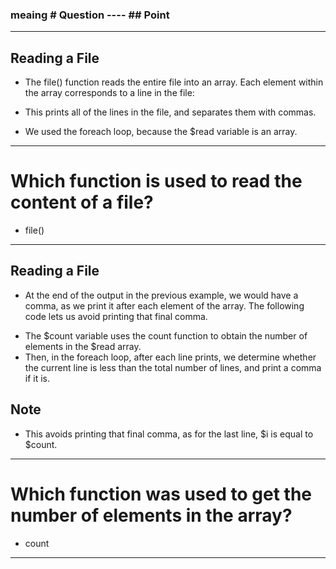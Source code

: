### meaing # Question ---- ## Point

---------------------------------------------------------

## Reading a File

- The file() function reads the entire file into an array. Each element within the array corresponds to a line in the file:

<?php
    $myfile = fopen("names.txt", "w");

    $txt = "John\n";
    fwrite($myfile, $txt);
    $txt = "David\n";
    fwrite($myfile, $txt);

    fclose($myfile);

    $read = file('names.txt');
    foreach ($read as $line) {
        echo $line .", ";
    }
?>

- This prints all of the lines in the file, and separates them with commas.

- We used the foreach loop, because the $read variable is an array.

---------------------------------------------------------
# Which function is used to read the content of a file?

- file()
---------------------------------------------------------
## Reading a File

- At the end of the output in the previous example, we would have a comma, as we print it after each element of the array.
The following code lets us avoid printing that final comma.

<?php
    $myfile = fopen("names.txt", "w");

    $txt = "John\n";
    fwrite($myfile, $txt);
    $txt = "David\n";
    fwrite($myfile, $txt);

    fclose($myfile);

    $read = file('names.txt');
    $count = count($read);
    $i = 1;
    foreach ($read as $line) {
        echo $line;
        if($i < $count) {
            echo ', ';
        }
        $i++;
    }
?>

- The $count variable uses the count function to obtain the number of elements in the $read array.
- Then, in the foreach loop, after each line prints, we determine whether the current line is less than the total number of lines, and print a comma if it is.

## Note
- This avoids printing that final comma, as for the last line, $i is equal to $count.

---------------------------------------------------------

# Which function was used to get the number of elements in the array?
- count

---------------------------------------------------------